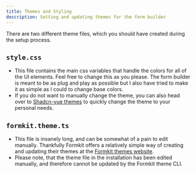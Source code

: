 ```yaml
---
title: Themes and Styling
description: Setting and updating themes for the form builder
---
```


There are two different theme files, which you should have created during the setup process.

## `style.css`
- This file contains the main css variables that handle the colors for all of the UI
elements. Feel free to change this as you please. The form builder is meant to be as plug and play as possible
but I also have tried to make it as simple as I could to change base colors.
- If you do not want to manually change the theme, you can also head over to
[Shadcn-vue themes](https://www.shadcn-vue.com/themes.html) to quickly change the theme to your personal needs.

## `formkit.theme.ts`
- This file is insanely long, and can be somewhat of a pain to edit manually. Thankfully Formkit offers
a relatively simple way of creating and updating their themes at the [Formkit themes website](https://themes.formkit.com/).
- Please note, that the theme file in the installation has been edited manually, and therefore cannot be updated
by the Formkit theme CLI.
